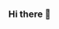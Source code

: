 ### Hi there 👋

<!--
**olsamtech/Olsamtech** is a ✨ _Software cum Blockchain developer_ ✨ repository because its `README.md` (this file) appears on your GitHub profile.

Here are some ideas to get you started:

- 🔭 I’m currently working on an NFT minting website and NFT game development.
- 🌱 I’m currently learning metaverse development.
- 👯 I’m looking to collaborate on metaverse project.
- 🤔 I love sharing ideas with expertise in the metaverse world and software development generally.
- 📫 How to reach me: Reach me on linkedIn by visiting my profile https://www.linkedin.com/in/olsamtech/ ...
-->
